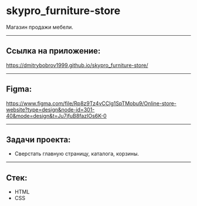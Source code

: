 # skypro_furniture-store

Магазин продажи мебели.
____

## Ссылка на приложение:

https://dmitrybobrov1999.github.io/skypro_furniture-store/

____

## Figma:

https://www.figma.com/file/Rp8z9Tz4vCClg1SpTMobu9/Online-store-website?type=design&node-id=301-40&mode=design&t=Ju7jfuB8fazIOs6K-0

____

## Задачи проекта:

* Сверстать главную страницу, каталога, корзины.

____

## Стек:

* HTML
* CSS
